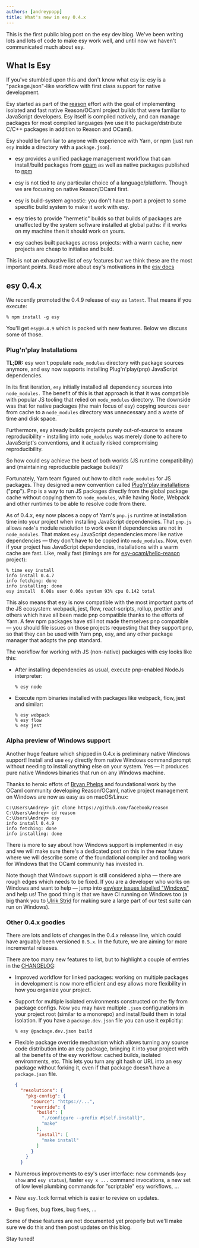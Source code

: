 ```yaml
---
authors: [andreypopp]
title: What's new in esy 0.4.x
---
```


This is the first public blog post on the esy dev blog.  We've been writing
lots and lots of code to make esy work well, and until now we haven't
communicated much about esy.

<!--truncate-->

## What Is Esy

If you've stumbled upon this and don't know what esy is: esy is a
"package.json"-like workflow with first class support for native development.

Esy started as part of the [reason][reason] effort with the goal of
implementing isolated and fast native Reason/OCaml project builds that were
familiar to JavaScript developers. Esy itself is compiled natively,
and can manage packages for most compiled languages (we use it to
package/distribute C/C++ packages in addition to Reason and OCaml).

Esy should be familiar to anyone with experience with Yarn, or npm (just run
`esy` inside a directory with a `package.json`).

- esy provides a unified package management workflow that can install/build
  packages from [opam][opam] as well as native packages published to [npm][npm]

- esy is not tied to any particular choice of a language/platform. Though we are
  focusing on native Reason/OCaml first.

- esy is build-system agnostic: you don't have to port a project
  to some specific build system to make it work with esy.

- esy tries to provide "hermetic" builds so that builds of packages are
  unaffected by the system software installed at global paths: if it works on my
  machine then it should work on yours.

- esy caches built packages across projects: with a warm cache, new projects
  are cheap to initialise and build.

This is not an exhaustive list of esy features but we think these are the most
important points.
Read more about esy's motivations in the [esy docs][esydocs] 

## esy 0.4.x

We recently promoted the 0.4.9 release of esy as `latest`. That means if you
execute:

```shell
% npm install -g esy
```

You'll get `esy@0.4.9` which is packed with new features. Below we discuss some
of those.

### Plug'n'play Installations

**TL;DR:** esy won't populate `node_modules` directory with package sources
anymore, and esy now supports installing Plug'n'play(pnp) JavaScript
dependencies.

In its first iteration, `esy` initially installed all dependency sources into
`node_modules.` The benefit of this is that approach is that it was compatible
with popular JS tooling that relied on `node_modules` directory. The downside
was that for native packages (the main focus of esy) copying sources over from
cache to a `node_modules` directory was unnecessary and a waste of time and
disk space.

Furthermore, esy already builds projects purely out-of-source to ensure
reproducibility - installing into `node_modules` was merely done to adhere to
JavaScript's conventions, and it actually risked compromising reproducibility.

So how could esy achieve the best of both worlds (JS runtime compatibility) and
(maintaining reproducible package builds)?

Fortunately, Yarn team figured out how to ditch `node_modules` for JS packages.
They designed a new convention called [Plug'n'play installations][pnp] ("pnp").
Pnp is a way to run JS packages directly from the global package cache without
copying them to `node_modules`, while having Node, Webpack and other runtimes
to be able to resolve code from there.

As of 0.4.x, esy now places a copy of Yarn's `pnp.js` runtime at installation
time into your project when installing JavaScript dependencies. That `pnp.js`
allows `node`'s module resolution to work even if dependencies are not in
`node_modules`. That makes `esy` JavaScript dependencies more like native
dependencies &mdash; they don't have to be copied into `node_modules`.  Now,
even if your project has JavaScript dependencies, installations with a warm
cache are fast. Like, really fast (timings are for
[esy-ocaml/hello-reason][hello-reason] project):

```shell
% time esy install
info install 0.4.7
info fetching: done
info installing: done
esy install  0.08s user 0.06s system 93% cpu 0.142 total
```

This also means that esy is now compatible with the most important parts of the
JS ecosystem: webpack, jest, flow, react-scripts, rollup, prettier and others
which have all been made pnp compatible thanks to the efforts of Yarn. A few
npm packages have still not made themselves pnp compatible &mdash; you should
file issues on those projects requesting that they support pnp, so that they
can be used with Yarn pnp, esy, and any other package manager that adopts
the pnp standard.

The workflow for working with JS (non-native) packages with esy looks like this:

- After installing dependencies as usual, execute pnp-enabled NodeJs
  interpreter:

  ```shell
  % esy node
  ```
- Execute npm binaries installed with packages like webpack, flow, jest and
  similar:

  ```shell
  % esy webpack
  % esy flow
  % esy jest
  ```

### Alpha preview of Windows support

Another huge feature which shipped in 0.4.x is preliminary native Windows
support! Install and use `esy` directly from native Windows command prompt
without needing to install anything else on your system.
Yes &mdash; it produces pure native Windows binaries that run on any Windows
machine.

Thanks to heroic effots of [Bryan Phelps][bryphe] and foundational work by the
OCaml community developing Reason/OCaml, native project management on Windows
are now as easy as on macOS/Linux:

```shell
C:\Users\Andrey> git clone https://github.com/facebook/reason
C:\Users\Andrey> cd reason
C:\Users\Andrey> esy
info install 0.4.9
info fetching: done
info installing: done
```

There is more to say about how Windows support is implemented in esy and we
will make sure there's a dedicated post on this in the near future where we
will describe some of the foundational compiler and tooling work for Windows
that the OCaml community has invested in.

Note though that Windows support is still considered alpha &mdash; there are
rough edges which needs to be fixed. If you are a developer who works on Windows
and want to help &mdash; jump into [esy/esy issues labelled
"Windows"][win-issues] and help us! The good thing is that we have CI running on
Windows too (a big thank you to [Ulrik Strid][ulrikstrid] for making sure a large
part of our test suite can run on Windows).

### Other 0.4.x goodies

There are lots and lots of changes in the 0.4.x release line, which could have
arguably been versioned `0.5.x`. In the future, we are aiming for more
incremental releases.

There are too many new features to list, but to highlight a couple of entries
in the [CHANGELOG][]:

- Improved workflow for linked packages: working on multiple packages in
  development is now more efficient and esy allows more flexibility in how you
  organize your project.

- Support for multiple isolated environments constructed on the fly from
  package configs. Now you may have multiple `.json` configurations in your
  project root (similar to a monorepo) and install/build them in total
  isolation. If you have a `package.dev.json` file you can use it explicitly:

  ```shell
  % esy @package.dev.json build
  ```

- Flexible package override mechanism which allows turning any source code
  distribution into an esy package, bringing it into your project with all the
  benefits of the esy workflow: cached builds, isolated environments, etc.
  This lets you turn any git hash or URL into an esy package without forking
  it, even if that package doesn't have a `package.json` file.

  ```json
  {
    "resolutions": {
      "pkg-config": {
        "source": "https://...",
        "override": {
          "build": [
            "./configure --prefix #{self.install}",
            "make"
          ],
          "install": [
            "make install"
          ]
        }
      }
    }
  ```

- Numerous improvements to esy's user interface: new commands (`esy show` and
  `esy status`), faster `esy x ...` command invocations, a new set of low level
  plumbing commands for "scriptable" esy workflows, ...

- New `esy.lock` format which is easier to review on updates.

- Bug fixes, bug fixes, bug fixes, ...

Some of these features are not documented yet properly but we'll make sure we do
this and then post updates on this blog.

Stay tuned!

[esydocs]: https://esy.sh/docs/en/what-why.html
[reason]: https://reasonml.github.io
[hello-reason]: https://github.com/esy-ocaml/hello-reason
[opam]: https://opam.ocaml.org/
[npm]: https://npmjs.com/
[pnp]: https://github.com/arcanis/rfcs/blob/6fc13d52f43eff45b7b46b707f3115cc63d0ea5f/accepted/0000-plug-an-play.md
[yarn]: http://yarnpkg.com/
[bryphe]: https://github.com/bryphe
[ulrikstrid]: https://github.com/ulrikstrid
[win-issues]: https://github.com/esy/esy/issues?q=is%3Aissue+is%3Aopen+label%3Awindows
[CHANGELOG]: https://github.com/esy/esy/blob/496923fce0412f1e3e81ebfa8797a4e09f28ecd4/CHANGELOG.md#048--latest

